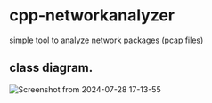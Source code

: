 # cpp-networkanalyzer
simple tool to analyze network packages (pcap files)

## class diagram.

![Screenshot from 2024-07-28 17-13-55](https://github.com/user-attachments/assets/30e0fe91-ad9d-4f48-93ae-8862a2e17dcb)
